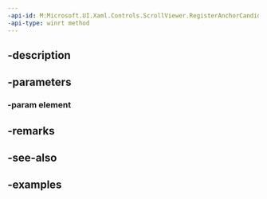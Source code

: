 ```yaml
---
-api-id: M:Microsoft.UI.Xaml.Controls.ScrollViewer.RegisterAnchorCandidate(Windows.UI.Xaml.UIElement)
-api-type: winrt method
---
```


## -description

## -parameters

### -param element

## -remarks

## -see-also

## -examples

